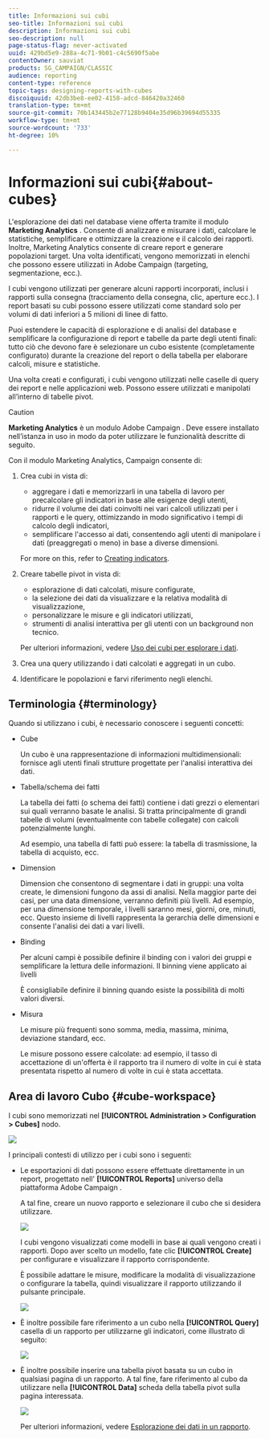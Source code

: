 ```yaml
---
title: Informazioni sui cubi
seo-title: Informazioni sui cubi
description: Informazioni sui cubi
seo-description: null
page-status-flag: never-activated
uuid: 429bd5e9-288a-4c71-9b01-c4c5690f5abe
contentOwner: sauviat
products: SG_CAMPAIGN/CLASSIC
audience: reporting
content-type: reference
topic-tags: designing-reports-with-cubes
discoiquuid: 42db3be8-ee02-4158-adcd-846420a32460
translation-type: tm+mt
source-git-commit: 70b143445b2e77128b9404e35d96b39694d55335
workflow-type: tm+mt
source-wordcount: '733'
ht-degree: 10%

---
```



# Informazioni sui cubi{#about-cubes}

L&#39;esplorazione dei dati nel database viene offerta tramite il modulo **Marketing Analytics** . Consente di analizzare e misurare i dati, calcolare le statistiche, semplificare e ottimizzare la creazione e il calcolo dei rapporti. Inoltre, Marketing Analytics consente di creare report e generare popolazioni target. Una volta identificati, vengono memorizzati in elenchi che possono essere utilizzati in  Adobe Campaign (targeting, segmentazione, ecc.).

I cubi vengono utilizzati per generare alcuni rapporti incorporati, inclusi i rapporti sulla consegna (tracciamento della consegna, clic, aperture ecc.). I report basati su cubi possono essere utilizzati come standard solo per volumi di dati inferiori a 5 milioni di linee di fatto.

Puoi estendere le capacità di esplorazione e di analisi del database e semplificare la configurazione di report e tabelle da parte degli utenti finali: tutto ciò che devono fare è selezionare un cubo esistente (completamente configurato) durante la creazione del report o della tabella per elaborare calcoli, misure e statistiche.

Una volta creati e configurati, i cubi vengono utilizzati nelle caselle di query dei report e nelle applicazioni web. Possono essere utilizzati e manipolati all’interno di tabelle pivot.

>[!CAUTION]
>
>**Marketing Analytics** è un modulo Adobe Campaign . Deve essere installato nell’istanza in uso in modo da poter utilizzare le funzionalità descritte di seguito.

Con il modulo Marketing Analytics, Campaign consente di:

1. Crea cubi in vista di:

   * aggregare i dati e memorizzarli in una tabella di lavoro per precalcolare gli indicatori in base alle esigenze degli utenti,
   * ridurre il volume dei dati coinvolti nei vari calcoli utilizzati per i rapporti e le query, ottimizzando in modo significativo i tempi di calcolo degli indicatori,
   * semplificare l&#39;accesso ai dati, consentendo agli utenti di manipolare i dati (preaggregati o meno) in base a diverse dimensioni.

   For more on this, refer to [Creating indicators](../../reporting/using/creating-indicators.md).

1. Creare tabelle pivot in vista di:

   * esplorazione di dati calcolati, misure configurate,
   * la selezione dei dati da visualizzare e la relativa modalità di visualizzazione,
   * personalizzare le misure e gli indicatori utilizzati,
   * strumenti di analisi interattiva per gli utenti con un background non tecnico.

   Per ulteriori informazioni, vedere [Uso dei cubi per esplorare i dati](../../reporting/using/using-cubes-to-explore-data.md).

1. Crea una query utilizzando i dati calcolati e aggregati in un cubo.
1. Identificare le popolazioni e farvi riferimento negli elenchi.

## Terminologia {#terminology}

Quando si utilizzano i cubi, è necessario conoscere i seguenti concetti:

* Cube

   Un cubo è una rappresentazione di informazioni multidimensionali: fornisce agli utenti finali strutture progettate per l&#39;analisi interattiva dei dati.

* Tabella/schema dei fatti

   La tabella dei fatti (o schema dei fatti) contiene i dati grezzi o elementari sui quali verranno basate le analisi. Si tratta principalmente di grandi tabelle di volumi (eventualmente con tabelle collegate) con calcoli potenzialmente lunghi.

   Ad esempio, una tabella di fatti può essere: la tabella di trasmissione, la tabella di acquisto, ecc.

* Dimension

   Dimension che consentono di segmentare i dati in gruppi: una volta create, le dimensioni fungono da assi di analisi. Nella maggior parte dei casi, per una data dimensione, verranno definiti più livelli. Ad esempio, per una dimensione temporale, i livelli saranno mesi, giorni, ore, minuti, ecc. Questo insieme di livelli rappresenta la gerarchia delle dimensioni e consente l&#39;analisi dei dati a vari livelli.

* Binding

   Per alcuni campi è possibile definire il binding con i valori dei gruppi e semplificare la lettura delle informazioni. Il binning viene applicato ai livelli

   È consigliabile definire il binning quando esiste la possibilità di molti valori diversi.

* Misura

   Le misure più frequenti sono somma, media, massima, minima, deviazione standard, ecc.

   Le misure possono essere calcolate: ad esempio, il tasso di accettazione di un&#39;offerta è il rapporto tra il numero di volte in cui è stata presentata rispetto al numero di volte in cui è stata accettata.

## Area di lavoro Cubo {#cube-workspace}

I cubi sono memorizzati nel **[!UICONTROL Administration > Configuration > Cubes]** nodo.

![](assets/s_advuser_cube_node.png)

I principali contesti di utilizzo per i cubi sono i seguenti:

* Le esportazioni di dati possono essere effettuate direttamente in un report, progettato nell&#39; **[!UICONTROL Reports]** universo della piattaforma Adobe Campaign .

   A tal fine, creare un nuovo rapporto e selezionare il cubo che si desidera utilizzare.

   ![](assets/cube_create_new.png)

   I cubi vengono visualizzati come modelli in base ai quali vengono creati i rapporti. Dopo aver scelto un modello, fate clic **[!UICONTROL Create]** per configurare e visualizzare il rapporto corrispondente.

   È possibile adattare le misure, modificare la modalità di visualizzazione o configurare la tabella, quindi visualizzare il rapporto utilizzando il pulsante principale.

   ![](assets/cube_display_new.png)

* È inoltre possibile fare riferimento a un cubo nella **[!UICONTROL Query]** casella di un rapporto per utilizzarne gli indicatori, come illustrato di seguito:

   ![](assets/s_advuser_query_using_a_cube.png)

* È inoltre possibile inserire una tabella pivot basata su un cubo in qualsiasi pagina di un rapporto. A tal fine, fare riferimento al cubo da utilizzare nella **[!UICONTROL Data]** scheda della tabella pivot sulla pagina interessata.

   ![](assets/s_advuser_cube_in_report.png)

   Per ulteriori informazioni, vedere [Esplorazione dei dati in un rapporto](../../reporting/using/using-cubes-to-explore-data.md#exploring-the-data-in-a-report).

